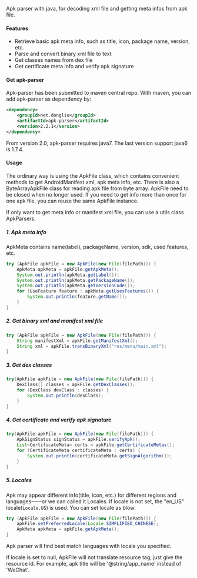 Apk parser with java, for decoding xml file and getting meta infos from apk file.

#### Features

* Retrieve basic apk meta info, such as title, icon, package name, version, etc.
* Parse and convert binary xml file to text 
* Get classes names from dex file
* Get certificate meta info and verify apk signature

#### Get apk-parser

Apk-parser has been submitted to maven central repo. With maven, you can add apk-parser as dependency by:
```xml
<dependency>
    <groupId>net.dongliu</groupId>
    <artifactId>apk-parser</artifactId>
    <version>2.2.1</version>
</dependency>
```
From version 2.0, apk-parser requires java7. The last version support java6 is 1.7.4.

#### Usage

The ordinary way is using the ApkFile class, which contains convenient methods to get AndroidManifest.xml, apk meta info, etc.
There is also a ByteArrayApkFile class for reading apk file from byte array.
ApkFile need to be closed when no longer used. If you need to get info more than once for one apk file, you can reuse the same ApkFile instance.

If only want to get meta info or manifest xml file, you can use a utils class ApkParsers.

##### 1. Apk meta info

ApkMeta contains name(label), packageName, version, sdk, used features, etc.

```java
try (ApkFile apkFile = new ApkFile(new File(filePath))) {
    ApkMeta apkMeta = apkFile.getApkMeta();
    System.out.println(apkMeta.getLabel());
    System.out.println(apkMeta.getPackageName());
    System.out.println(apkMeta.getVersionCode());
    for (UseFeature feature : apkMeta.getUsesFeatures()) {
        System.out.println(feature.getName());
    }
}
```
##### 2. Get binary xml and manifest xml file

```java
try (ApkFile apkFile = new ApkFile(new File(filePath))) {
    String manifestXml = apkFile.getManifestXml();
    String xml = apkFile.transBinaryXml("res/menu/main.xml");
}
```

##### 3. Get dex classes

```java
try(ApkFile apkFile = new ApkFile(new File(filePath))) {
    DexClass[] classes = apkFile.getDexClasses();
    for (DexClass dexClass : classes) {
        System.out.println(dexClass);
    }
}
```

##### 4. Get certificate and verify apk signature

```java
try(ApkFile apkFile = new ApkFile(new File(filePath))) {
    ApkSignStatus signStatus = apkFile.verifyApk();
    List<CertificateMeta> certs = apkFile.getCertificateMetas();
    for (CertificateMeta certificateMeta : certs) {
        System.out.println(certificateMeta.getSignAlgorithm());
    }
}
```

##### 5. Locales

Apk may appear different info(title, icon, etc.) for different regions and languages——or we can called it Locales.
If locale is not set, the "en_US" locale(<code>Locale.US</code>) is used. You can set locale as blow:

```java
try (ApkFile apkFile = new ApkFile(new File(filePath))) {
    apkFile.setPreferredLocale(Locale.SIMPLIFIED_CHINESE);
    ApkMeta apkMeta = apkFile.getApkMeta();
}
```

Apk parser will find best match languages with locale you specified.

If locale is set to null, ApkFile will not translate resource tag, just give the resource id.
For example, apk title will be '@string/app_name' instead of 'WeChat'.
